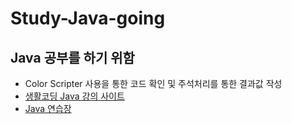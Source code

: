 # Study-Java-going
## Java 공부를 하기 위함
- Color Scripter 사용을 통한 코드 확인 및 주석처리를 통한 결과값 작성
- [생활코딩 Java 강의 사이트](https://opentutorials.org/module/4294)
- [Java 연습장](https://hyungjinhan.github.io/Study-Java-going/Java_web/Java.html)

